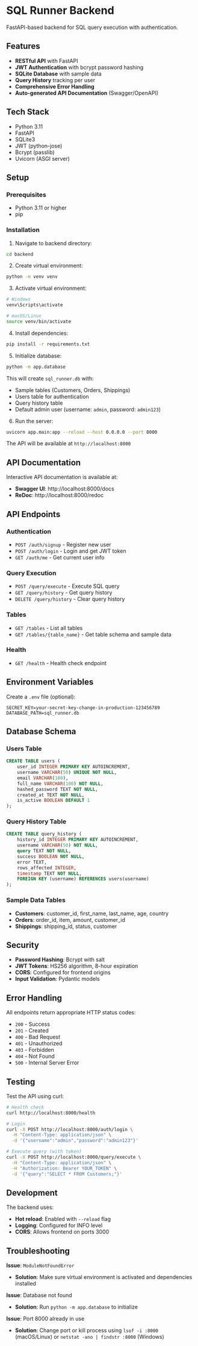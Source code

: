 # SQL Runner Backend

FastAPI-based backend for SQL query execution with authentication.

## Features

- **RESTful API** with FastAPI
- **JWT Authentication** with bcrypt password hashing
- **SQLite Database** with sample data
- **Query History** tracking per user
- **Comprehensive Error Handling**
- **Auto-generated API Documentation** (Swagger/OpenAPI)

## Tech Stack

- Python 3.11
- FastAPI
- SQLite3
- JWT (python-jose)
- Bcrypt (passlib)
- Uvicorn (ASGI server)

## Setup

### Prerequisites
- Python 3.11 or higher
- pip

### Installation

1. Navigate to backend directory:
```bash
cd backend
```

2. Create virtual environment:
```bash
python -m venv venv
```

3. Activate virtual environment:
```bash
# Windows
venv\Scripts\activate

# macOS/Linux
source venv/bin/activate
```

4. Install dependencies:
```bash
pip install -r requirements.txt
```

5. Initialize database:
```bash
python -m app.database
```

This will create `sql_runner.db` with:
- Sample tables (Customers, Orders, Shippings)
- Users table for authentication
- Query history table
- Default admin user (username: `admin`, password: `admin123`)

6. Run the server:
```bash
uvicorn app.main:app --reload --host 0.0.0.0 --port 8000
```

The API will be available at `http://localhost:8000`

## API Documentation

Interactive API documentation is available at:
- **Swagger UI**: http://localhost:8000/docs
- **ReDoc**: http://localhost:8000/redoc

## API Endpoints

### Authentication
- `POST /auth/signup` - Register new user
- `POST /auth/login` - Login and get JWT token
- `GET /auth/me` - Get current user info

### Query Execution
- `POST /query/execute` - Execute SQL query
- `GET /query/history` - Get query history
- `DELETE /query/history` - Clear query history

### Tables
- `GET /tables` - List all tables
- `GET /tables/{table_name}` - Get table schema and sample data

### Health
- `GET /health` - Health check endpoint

## Environment Variables

Create a `.env` file (optional):

```env
SECRET_KEY=your-secret-key-change-in-production-123456789
DATABASE_PATH=sql_runner.db
```

## Database Schema

### Users Table
```sql
CREATE TABLE users (
    user_id INTEGER PRIMARY KEY AUTOINCREMENT,
    username VARCHAR(50) UNIQUE NOT NULL,
    email VARCHAR(100),
    full_name VARCHAR(100) NOT NULL,
    hashed_password TEXT NOT NULL,
    created_at TEXT NOT NULL,
    is_active BOOLEAN DEFAULT 1
);
```

### Query History Table
```sql
CREATE TABLE query_history (
    history_id INTEGER PRIMARY KEY AUTOINCREMENT,
    username VARCHAR(50) NOT NULL,
    query TEXT NOT NULL,
    success BOOLEAN NOT NULL,
    error TEXT,
    rows_affected INTEGER,
    timestamp TEXT NOT NULL,
    FOREIGN KEY (username) REFERENCES users(username)
);
```

### Sample Data Tables
- **Customers**: customer_id, first_name, last_name, age, country
- **Orders**: order_id, item, amount, customer_id
- **Shippings**: shipping_id, status, customer

## Security

- **Password Hashing**: Bcrypt with salt
- **JWT Tokens**: HS256 algorithm, 8-hour expiration
- **CORS**: Configured for frontend origins
- **Input Validation**: Pydantic models

## Error Handling

All endpoints return appropriate HTTP status codes:
- `200` - Success
- `201` - Created
- `400` - Bad Request
- `401` - Unauthorized
- `403` - Forbidden
- `404` - Not Found
- `500` - Internal Server Error

## Testing

Test the API using curl:

```bash
# Health check
curl http://localhost:8000/health

# Login
curl -X POST http://localhost:8000/auth/login \
  -H "Content-Type: application/json" \
  -d '{"username":"admin","password":"admin123"}'

# Execute query (with token)
curl -X POST http://localhost:8000/query/execute \
  -H "Content-Type: application/json" \
  -H "Authorization: Bearer YOUR_TOKEN" \
  -d '{"query":"SELECT * FROM Customers;"}'
```

## Development

The backend uses:
- **Hot reload**: Enabled with `--reload` flag
- **Logging**: Configured for INFO level
- **CORS**: Allows frontend on ports 3000


## Troubleshooting

**Issue**: `ModuleNotFoundError`
- **Solution**: Make sure virtual environment is activated and dependencies installed

**Issue**: Database not found
- **Solution**: Run `python -m app.database` to initialize

**Issue**: Port 8000 already in use
- **Solution**: Change port or kill process using `lsof -i :8000` (macOS/Linux) or `netstat -ano | findstr :8000` (Windows)
